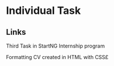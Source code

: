 # Individual Task

## Links

Third Task in StartNG Internship program

Formatting CV created in HTML with CSS£